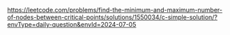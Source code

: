 https://leetcode.com/problems/find-the-minimum-and-maximum-number-of-nodes-between-critical-points/solutions/1550034/c-simple-solution/?envType=daily-question&envId=2024-07-05

